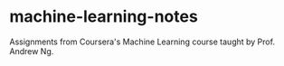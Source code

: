 # machine-learning-notes
Assignments from Coursera's Machine Learning course taught by Prof. Andrew Ng.
